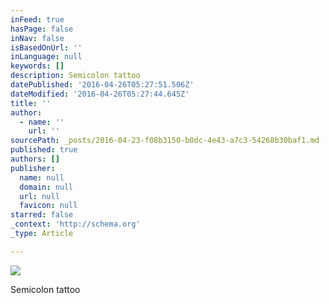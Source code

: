 ```yaml
---
inFeed: true
hasPage: false
inNav: false
isBasedOnUrl: ''
inLanguage: null
keywords: []
description: Semicolon tattoo
datePublished: '2016-04-26T05:27:51.506Z'
dateModified: '2016-04-26T05:27:44.645Z'
title: ''
author:
  - name: ''
    url: ''
sourcePath: _posts/2016-04-23-f08b3150-b0dc-4e43-a7c3-54268b30baf1.md
published: true
authors: []
publisher:
  name: null
  domain: null
  url: null
  favicon: null
starred: false
_context: 'http://schema.org'
_type: Article

---
```

![](https://the-grid-user-content.s3-us-west-2.amazonaws.com/cbb2d3e1-72f5-49be-bd68-cfcc9c9c8963.jpg)

Semicolon tattoo